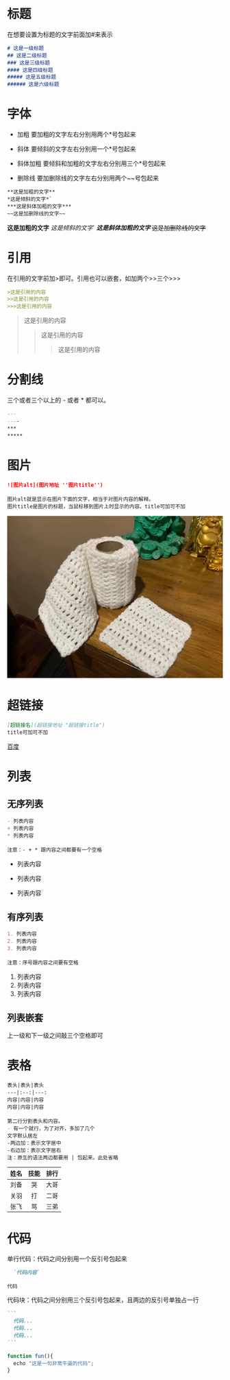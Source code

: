 # 标题

在想要设置为标题的文字前面加#来表示

```markdown
# 这是一级标题
## 这是二级标题
### 这是三级标题
#### 这是四级标题
##### 这是五级标题
###### 这是六级标题
```

# 字体

- 加粗
  要加粗的文字左右分别用两个*号包起来

- 斜体
  要倾斜的文字左右分别用一个*号包起来

- 斜体加粗
  要倾斜和加粗的文字左右分别用三个*号包起来

- 删除线
  要加删除线的文字左右分别用两个~~号包起来

~~~markdown
**这是加粗的文字**
*这是倾斜的文字*`
***这是斜体加粗的文字***
~~这是加删除线的文字~~
~~~

**这是加粗的文字**
*这是倾斜的文字*`
***这是斜体加粗的文字***
~~这是加删除线的文字~~

# 引用

在引用的文字前加>即可。引用也可以嵌套，如加两个>>三个>>>

~~~markdown
>这是引用的内容
>>这是引用的内容
>>>这是引用的内容
~~~

>这是引用的内容
>>这是引用的内容
>>
>>>这是引用的内容

# 分割线

三个或者三个以上的 - 或者 * 都可以。

~~~markdown
---
----
***
*****
~~~

# 图片

```markdown
![图片alt](图片地址 ''图片title'')

图片alt就是显示在图片下面的文字，相当于对图片内容的解释。
图片title是图片的标题，当鼠标移到图片上时显示的内容。title可加可不加
```

![测试图片](../static/img/开发工具/test.jpg "样例")

# 超链接

```markdown
[超链接名](超链接地址 "超链接title")
title可加可不加
```

[百度](https://www.baidu.com  "百度")

# 列表

## 无序列表

```markdown
- 列表内容
+ 列表内容
* 列表内容

注意：- + * 跟内容之间都要有一个空格
```

- 列表内容
+ 列表内容

* 列表内容

## 有序列表

```markdown
1. 列表内容
2. 列表内容
3. 列表内容

注意：序号跟内容之间要有空格
```

1. 列表内容
2. 列表内容
3. 列表内容

## 列表嵌套

上一级和下一级之间敲三个空格即可

# 表格

```markdown
表头|表头|表头
---|:--:|---:
内容|内容|内容
内容|内容|内容

第二行分割表头和内容。
- 有一个就行，为了对齐，多加了几个
文字默认居左
-两边加：表示文字居中
-右边加：表示文字居右
注：原生的语法两边都要用 | 包起来。此处省略
```

| 姓名 | 技能 | 排行 |
| ---- | :--: | ---: |
| 刘备 |  哭  | 大哥 |
| 关羽 |  打  | 二哥 |
| 张飞 |  骂  | 三弟 |

# 代码

单行代码：代码之间分别用一个反引号包起来

```markdown
  `代码内容`
```

`代码`

代码块：代码之间分别用三个反引号包起来，且两边的反引号单独占一行

~~~markdown
```
  代码...
  代码...
  代码...
```
~~~

```javascript
function fun(){
  echo "这是一句非常牛逼的代码";
}
```

